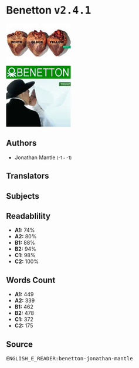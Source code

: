 # Benetton <kbd>v2.4.1</kbd>

![](./cover.medium.jpg "")

## Authors


 - Jonathan Mantle <small>(-1 - -1)</small>

## Translators



## Subjects



## Readablility


 - **A1:** 74%
 - **A2:** 80%
 - **B1:** 88%
 - **B2:** 94%
 - **C1:** 98%
 - **C2:** 100%

## Words Count


 - **A1:** 449
 - **A2:** 339
 - **B1:** 462
 - **B2:** 478
 - **C1:** 372
 - **C2:** 175

## Source


<kbd>ENGLISH_E_READER:benetton-jonathan-mantle</kbd>
